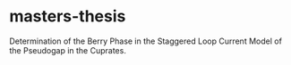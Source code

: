 # masters-thesis
Determination of the Berry Phase in the Staggered Loop Current Model of the Pseudogap in the Cuprates.
